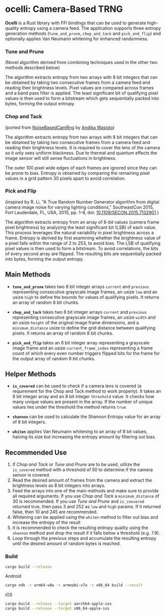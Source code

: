 # ocelli: Camera-Based TRNG

**Ocelli** is a Rust library with FFI bindings that can be used to generate high-quality entropy using a camera feed. The application supports three entropy generation methods (`tune_and_prune`, `chop_and_tack` and `pick_and_flip`) and optionally applies Van Neumann whitening for enhanced randomness.

### Tune and Prune

(Novel algorithm derived from combining techniques used in the other two methods described below)

The algorithm extracts entropy from two arrays with 8 bit integers that can be obtained by taking two consecutive frames from a camera feed and reading their brightness levels. Pixel values are compared across frames and a band pass filter is applied. The least significant bit of qualifying pixel values is then used to form a bitstream which gets sequentially packed into bytes, forming the output entropy.

### Chop and Tack

(ported from [NoiseBasedCamRng](https://github.com/TheRandonauts/camrng/blob/develop/camrng%2Fsrc%2Fmain%2Fjava%2Fcom%2Fwasisto%2Fcamrng%2FNoiseBasedCamRng.kt) by [Andika Wasisto](https://github.com/awasisto))

The algorithm extracts entropy from two arrays with 8 bit integers that can be obtained by taking two consecutive frames from a camera feed and reading their brightness levels. It is required to cover the lens of the camera so it only sees uniform blackness. Due to thermal and quantum effects the image sensor will still sense fluctuations in brightness.

The outer 100 pixel wide edges of each frames are ignored since they can be prone to bias. Entropy is obtained by comparing the remaining pixel values in a grid pattern 30 pixels apart to avoid correlation.

### Pick and Flip

(inspired by R. Li, "A True Random Number Generator algorithm from digital camera image noise for varying lighting conditions," SoutheastCon 2015, Fort Lauderdale, FL, USA, 2015, pp. 1-8, doi: [10.1109/SECON.2015.7132901](https://ieeexplore.ieee.org/document/7132901).)

The algorithm extracts entropy from an array of 8-bit values (camera frame pixel brightness) by analyzing the least significant bit (LSB) of each value. This process leverages the natural variability in pixel brightness across a frame. Entropy is derived by first examining whether the brightness value of a pixel falls within the range of 2 to 253, to avoid bias. The LSB of qualifying pixel values is then used to form a bitstream. To avoid correlations, the bits of every second array are flipped. The resulting bits are sequentially packed into bytes, forming the output entropy.

## Main Methods

* **`tune_and_prune`** takes two 8 bit integer arrays `current` and `previous` representing consecutive grayscale image frames, an usize `low` and an usize `high` to define the bounds for values of qualifying pixels. It returns an array of random 8 bit chunks.

* **`chop_and_tack`** takes two 8 bit integer arrays `current` and `previous` representing consecutive grayscale image frames, an usize `width` and an usize `height` of the original image frame dimensions, and a `minimum_distance` usize to define the grid distance between qualifying pixels. It returns an array of random 8 bit chunks.

* **`pick_and_flip`** takes an 8 bit integer array representing a grayscale image frame and an usize `current_frame_index` representing a frame count of which every even number triggers flipped bits for the frame for the output array of random 8 bit chunks.

## Helper Methods

* **`is_covered`** can be used to check if a camera lens is covered (a requirement for the Chop and Tack method to work properly). It takes an 8 bit integer array and an 8 bit integer `threshold` value. It checks how many unique values are present in the array. If the number of unique values lies under the threshold the method returns `true`.

* **`shannon`** can be used to calculate the Shannon Entropy value for an array of 8 bit integers.

* **`whiten`** applies Van Neumann whitening to an array of 8 bit values, halving its size but increasing the entropy amount by filtering out bias.

## Recommended Use

1. If *Chop and Tack* or *Tune and Prune* are to be used, utilize the `is_covered` method with a threshold of 50 to determine if the camera sensor is covered.
2. Read the desired amount of frames from the camera and extract the brightness levels as 8 bit integers into arrays.
3. Feed the arrays into one of the main methods and make sure to provide all required arguments. If you use *Chop and Tack* a `minimum_distance` of 30 is recommended. If you use *Tune and Prune* and `is_ceovered` returned true, then pass 3 and 252 as `low` and `high` params. If it returned false, then 10 and 245 are recommended.
4. Whitening can be applied using the `whiten` method to filter out bias and increase the entropy of the result
5. It is recommended to check the resulting entropy quality using the `shannon` method and drop the result if it falls below a threshold (e.g. 7.9).
6. Loop through the previous steps and accumulate the resulting entropy until the desired amount of random bytes is reached.

### Build

```bash
cargo build --release
```

Android
```bash
cargo ndk -t arm64-v8a -t armeabi-v7a -t x86_64 build --result
```

iOS
```bash
cargo build --release --target aarch64-apple-ios
cargo build --release --target x86_64-apple-ios
```